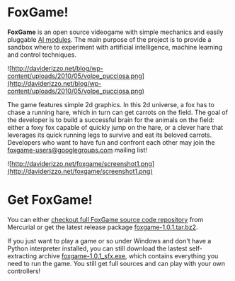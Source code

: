 # FoxGame! #
**FoxGame** is an open source videogame with simple mechanics and easily pluggable [AI modules](Brains.md). The main purpose of the project is to provide a sandbox where to experiment with artificial intelligence, machine learning and control techniques.

![http://daviderizzo.net/blog/wp-content/uploads/2010/05/volpe_pucciosa.png](http://daviderizzo.net/blog/wp-content/uploads/2010/05/volpe_pucciosa.png)

The game features simple 2d graphics. In this 2d universe, a fox has to chase a running hare, which in turn can get carrots on the field. The goal of the developer is to build a successful brain for the animals on the field: either a foxy fox capable of quickly jump on the hare, or a clever hare that leverages its quick running legs to survive and eat its beloved carrots. Developers who want to have fun and confront each other may join the [foxgame-users@googlegroups.com](http://groups.google.com/group/foxgame-users) mailing list!

![http://daviderizzo.net/foxgame/screenshot1.png](http://daviderizzo.net/foxgame/screenshot1.png)

# Get FoxGame! #
You can either [checkout full FoxGame source code repository](http://code.google.com/p/foxlearner/source/checkout) from Mercurial or get the latest release package [foxgame-1.0.1.tar.bz2](http://code.google.com/p/foxlearner/downloads/detail?name=foxgame-1.0.1.tar.bz2).

If you just want to play a game or so under Windows and don't have a Python interpreter installed, you can still download the lastest self-extracting archive [foxgame-1.0.1\_sfx.exe](http://code.google.com/p/foxlearner/downloads/detail?name=foxgame-1.0.1_sfx.exe), which contains everything you need to run the game. You still get full sources and can play with your own controllers!